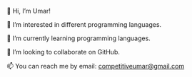 👋 Hi, I’m Umar!

👀 I’m interested in different programming languages.

🌱 I’m currently learning programming languages.

💞️ I’m looking to collaborate on GitHub.

📫 You can reach me by email: competitiveumar@gmail.com
